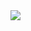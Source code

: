 <img align="right" src="https://visitor-badge.laobi.icu/badge?page_id=HimanshuJain04.HimanshuJain04" />
